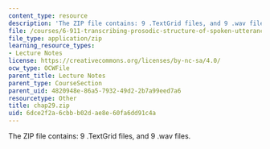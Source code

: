 ```yaml
---
content_type: resource
description: 'The ZIP file contains: 9 .TextGrid files, and 9 .wav files.'
file: /courses/6-911-transcribing-prosodic-structure-of-spoken-utterances-with-tobi-january-iap-2006/6dce2f2a6cbbb02dae8e60fa6dd91c4a_chap29.zip
file_type: application/zip
learning_resource_types:
- Lecture Notes
license: https://creativecommons.org/licenses/by-nc-sa/4.0/
ocw_type: OCWFile
parent_title: Lecture Notes
parent_type: CourseSection
parent_uid: 4820948e-86a5-7932-49d2-2b7a99eed7a6
resourcetype: Other
title: chap29.zip
uid: 6dce2f2a-6cbb-b02d-ae8e-60fa6dd91c4a
---
```

The ZIP file contains: 9 .TextGrid files, and 9 .wav files.